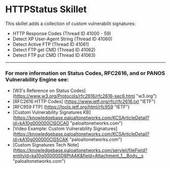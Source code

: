 # HTTPStatus Skillet

This skillet adds a collection of custom vulnerabilit signatures:
* HTTP Response Codes (Thread ID 41000 - 59)
* Detect XP User-Agent String (Thread ID 41060)
* Detect Active FTP (Thread ID 41061)
* Detect FTP get CMD (Thread ID 41062)
* Detect FTP put CMD (Thread ID 41063)

---

### For more information on Status Codes, RFC2616, and or PANOS Vulnerability Engine see:

* [W3's Reference on Status Codes] (https://www.w3.org/Protocols/rfc2616/rfc2616-sec6.html "w3.org")
* [RFC2616 HTTP Codes] (https://www.ietf.org/rfc/rfc2616.txt "IETF")
* [RFC959 FTP] (https://tools.ietf.org/html/rfc959 "IETF")
* [Custom Vulnerability Signatures KB] (https://knowledgebase.paloaltonetworks.com/KCSArticleDetail?id=kA10g000000ClSOCA0 "paloaltonetworks.com")
* [Video Example: Custom Vulnerability Signatures] (https://knowledgebase.paloaltonetworks.com/KCSArticleDetail?id=kA10g000000ClS5CAK "paloaltonetworks.com")
* [Custom Signatures Tech Note] (https://knowledgebase.paloaltonetworks.com/servlet/fileField?entityId=ka10g000000D8PtAAK&field=Attachment_1__Body__s "paloaltonetworks.com")



